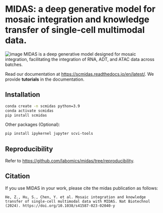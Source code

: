# MIDAS: a deep generative model for mosaic integration and knowledge transfer of single-cell multimodal data.

![image](./src/midas.png)
MIDAS is a deep generative model designed for mosaic integration, facilitating the integration of RNA, ADT, and ATAC data across batches. 


Read our documentation at https://scmidas.readthedocs.io/en/latest/. We provide **tutorials** in the documentation.


## Installation

```bash
conda create -n scmidas python=3.9
conda activate scmidas
pip install scmidas
```

Other packages (Optional):

```bash
pip install ipykernel jupyter scvi-tools
```

## Reproducibility

Refer to https://github.com/labomics/midas/tree/reproducibility.

## Citation

If you use MIDAS in your work, please cite the midas publication as follows:
```
He, Z., Hu, S., Chen, Y. et al. Mosaic integration and knowledge transfer of single-cell multimodal data with MIDAS. Nat Biotechnol (2024). https://doi.org/10.1038/s41587-023-02040-y
```